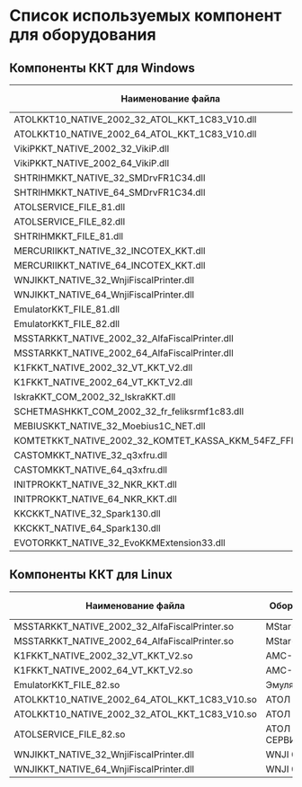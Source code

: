 # Список используемых компонент для оборудования #

## **Компоненты ККТ для Windows** ##

 Наименование файла | Оборудование | Разрядность клиента 1с| Ревизия | Версия
---------|----------|---------|---------|---------
ATOLKKT10_NATIVE_2002_32_ATOL_KKT_1C83_V10.dll | АТОЛ | 32x | 3004 | 10.9.0.4
ATOLKKT10_NATIVE_2002_64_ATOL_KKT_1C83_V10.dll | АТОЛ | 64x | 3004 | 10.9.0.4
VikiPKKT_NATIVE_2002_32_VikiP.dll | ВИКИ ПРИНТ\ ПИРИТ | 32x | 3002 | 1.5.0.15
VikiPKKT_NATIVE_2002_64_VikiP.dll | ВИКИ ПРИНТ\ ПИРИТ | 64x | 3002 | 1.5.0.15
SHTRIHMKKT_NATIVE_32_SMDrvFR1C34.dll | ШТРИХ М | 32x | 3004 | 5.16.0.868
SHTRIHMKKT_NATIVE_64_SMDrvFR1C34.dll | ШТРИХ М | 64x | 3004 | 5.16.0.868
ATOLSERVICE_FILE_81.dll | АТОЛ ВЕБ-СЕРВИС | 32x | 3002 | 1.31
ATOLSERVICE_FILE_82.dll | АТОЛ ВЕБ-СЕРВИС | 32x-64x | 3002 | 1.31
SHTRIHMKKT_FILE_81.dll | ШТРИХ М | 32x | 3002 | 1.0.1
MERCURIIKKT_NATIVE_32_INCOTEX_KKT.dll | Меркурий-115\119\130\180\185 | 32x | 3003 | 2.0.0.29
MERCURIIKKT_NATIVE_64_INCOTEX_KKT.dll | Меркурий-115\119\130\180\185 | 64x | 3003 | 2.0.0.29
WNJIKKT_NATIVE_32_WnjiFiscalPrinter.dll | WNJI 003Ф | 32x | 3003 | 1.3.30
WNJIKKT_NATIVE_64_WnjiFiscalPrinter.dll | WNJI 003Ф | 64x | 3003 | 1.3.30
EmulatorKKT_FILE_81.dll | Эмулятор | 32x | 3004 | 1.10
EmulatorKKT_FILE_82.dll | Эмулятор | 32x-64x | 3004 | 1.10
MSSTARKKT_NATIVE_2002_32_AlfaFiscalPrinter.dll | MStar-TK | 32x | 3002 | 1.3.29.0
MSSTARKKT_NATIVE_2002_64_AlfaFiscalPrinter.dll | MStar-TK | 64x | 3002 | 1.3.29.0
K1FKKT_NATIVE_2002_32_VT_KKT_V2.dll | АМС-100Ф\К1Ф | 32x | 3002 | 2.0.0.57
K1FKKT_NATIVE_2002_64_VT_KKT_V2.dll | АМС-100Ф\К1Ф | 64x | 3002 | 2.0.0.57
IskraKKT_COM_2002_32_IskraKKT.dll | ПРИМ 07\08\88\09Ф | 32x | 3002 | 2.0.4.1
SCHETMASHKKT_COM_2002_32_fr_feliksrmf1c83.dll | Феликс-РМФ | 32x | 3002 | 1.1.20.331
MEBIUSKKT_NATIVE_32_Moebius1C_NET.dll | МЁБИУС NET H21 Ф | 32x | 2005 | 3.1.1.3
KOMTETKKT_NATIVE_2002_32_KOMTET_KASSA_KKM_54FZ_FFD105.dll | КОМТЕТ КАССА | 32x | 2005 | 1.0.3.1
CASTOMKKT_NATIVE_32_q3xfru.dll | Q3X-Ф | 32x | 3003 | 1.94
CASTOMKKT_NATIVE_64_q3xfru.dll | Q3X-Ф | 64x | 3003 | 1.94
INITPROKKT_NATIVE_32_NKR_KKT.dll | НКР-01-Ф | 32x | 3002 | 1.3.0.1
INITPROKKT_NATIVE_64_NKR_KKT.dll | НКР-01-Ф | 64x | 3002 | 1.3.0.1
KKCKKT_NATIVE_32_Spark130.dll | СПАРК 115-Ф\СПАРК 130-Ф  | 32x | 3002 | 2.0.0.2
KKCKKT_NATIVE_64_Spark130.dll | СПАРК 115-Ф\СПАРК 130-Ф  | 64x | 3002 | 2.0.0.2
EVOTORKKT_NATIVE_32_EvoKKMExtension33.dll | Эвотор Power | 32x | 3003 | 1.4.0525.0941

## **Компоненты ККТ для Linux** ##

 Наименование файла | Оборудование | Разрядность клиента 1с| Ревизия | Версия
---------|----------|---------|---------|---------
MSSTARKKT_NATIVE_2002_32_AlfaFiscalPrinter.so | MStar-TK | 32x | 3002 | 1.3.29.0
MSSTARKKT_NATIVE_2002_64_AlfaFiscalPrinter.so | MStar-TK | 64x | 3002 | 1.3.29.0
K1FKKT_NATIVE_2002_32_VT_KKT_V2.so | АМС-100Ф\К1Ф | 32x | 3002 | 2.0.0.57
K1FKKT_NATIVE_2002_64_VT_KKT_V2.so | АМС-100Ф\К1Ф | 64x | 3002 | 2.0.0.57
EmulatorKKT_FILE_82.so | Эмулятор | 32x-64x | 3002 | 1.06
ATOLKKT10_NATIVE_2002_64_ATOL_KKT_1C83_V10.so | АТОЛ | 64x | 3004 | 10.9.0.4
ATOLKKT10_NATIVE_2002_32_ATOL_KKT_1C83_V10.so | АТОЛ | 32x | 3004 | 10.9.0.4
ATOLSERVICE_FILE_82.so | АТОЛ ВЕБ-СЕРВИС | 32x-64x | 3002 | 1.31
WNJIKKT_NATIVE_32_WnjiFiscalPrinter.dll | WNJI 003Ф | 32x | 3003 | 1.3.30
WNJIKKT_NATIVE_64_WnjiFiscalPrinter.dll | WNJI 003Ф | 64x | 3003 | 1.3.30
